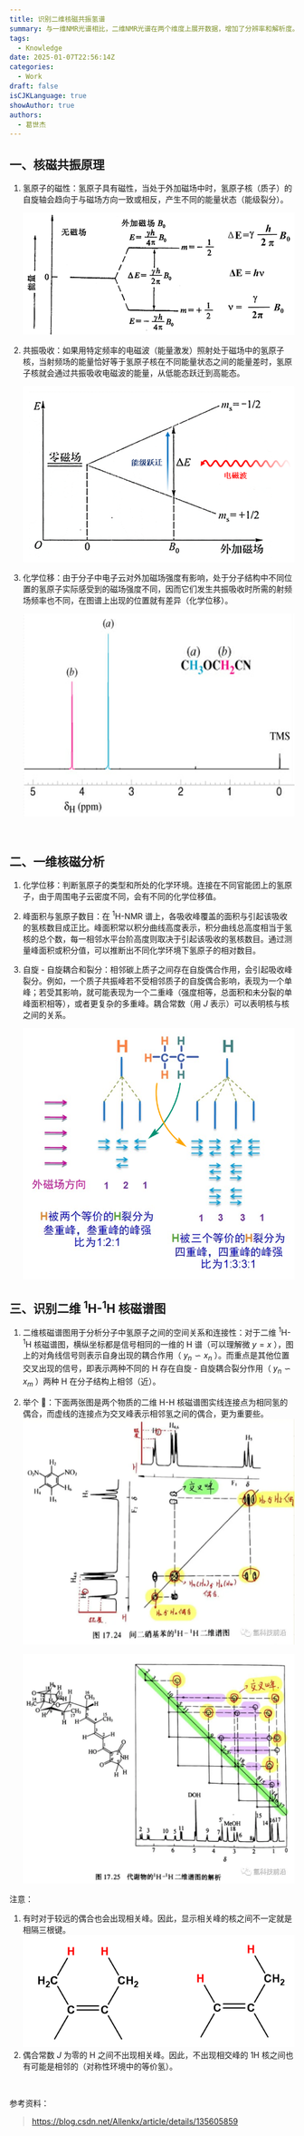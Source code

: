 ```yaml
---
title: 识别二维核磁共振氢谱
summary: 与一维NMR光谱相比，二维NMR光谱在两个维度上展开数据，增加了分辨率和解析度。
tags:
  - Knowledge
date: 2025-01-07T22:56:14Z
categories:
  - Work
draft: false
isCJKLanguage: true
showAuthor: true
authors:
  - 葛世杰
---
```


## 一、核磁共振原理

1. 氢原子的磁性：氢原子具有磁性，当处于外加磁场中时，氢原子核（质子）的自旋轴会趋向于与磁场方向一致或相反，产生不同的能量状态（能级裂分）。

   ​![image](assets/image-20250108083356-r6wlwrj.png)​
2. 共振吸收：如果用特定频率的电磁波（能量激发）照射处于磁场中的氢原子核，当射频场的能量恰好等于氢原子核在不同能量状态之间的能量差时，氢原子核就会通过共振吸收电磁波的能量，从低能态跃迁到高能态。

   ​![image](assets/image-20250108134334-odbvrpd.png)​
3. 化学位移：由于分子中电子云对外加磁场强度有影响，处于分子结构中不同位置的氢原子实际感受到的磁场强度不同，因而它们发生共振吸收时所需的射频场频率也不同，在图谱上出现的位置就有差异（化学位移）。

   ​![image](assets/image-20250108134425-v0zf3fl.png)​

‍

## 二、一维核磁分析

1. 化学位移：判断氢原子的类型和所处的化学环境。连接在不同官能团上的氢原子，由于周围电子云密度不同，会有不同的化学位移值。
2. 峰面积与氢原子数目：在 <sup>1</sup>H-NMR 谱上，各吸收峰覆盖的面积与引起该吸收的氢核数目成正比。峰面积常以积分曲线高度表示，积分曲线总高度相当于氢核的总个数，每一相邻水平台阶高度则取决于引起该吸收的氢核数目。通过测量峰面积或积分值，可以推断出不同化学环境下氢原子的相对数目。
3. 自旋 - 自旋耦合和裂分：相邻碳上质子之间存在自旋偶合作用，会引起吸收峰裂分。例如，一个质子共振峰若不受相邻质子的自旋偶合影响，表现为一个单峰；若受其影响，就可能表现为一个二重峰（强度相等，总面积和未分裂的单峰面积相等），或者更复杂的多重峰。耦合常数（用 *J* 表示）可以表明核与核之间的关系。

   ​![image](assets/image-20250108134532-irfcyx7.png)​

## 三、识别二维 <sup>1</sup>H-<sup>1</sup>H 核磁谱图

1. 二维核磁谱图用于分析分子中氢原子之间的空间关系和连接性：对于二维 <sup>1</sup>H-<sup>1</sup>H 核磁谱图，横纵坐标都是信号相同的一维的 H 谱（可以理解微 $y=x$ ），图上的对角线信号则表示自身出现的耦合作用（ $y_n∽x_n$ ）。而重点是其他位置交叉出现的信号，即表示两种不同的 H 存在自旋 - 自旋耦合裂分作用（ $y_n∽x_m$ ）两种 H 在分子结构上相邻（近）。
2. 举个 🌰：下面两张图是两个物质的二维 H-H 核磁谱图实线连接点为相同氢的偶合，而虚线的连接点为交叉峰表示相邻氢之间的偶合，更为重要些。
   ​![afcc6023a5793e71](assets/afcc6023a5793e71-20250109115819-hrf1m7c.jpeg)​

   ​![77def5ec16f7c254](assets/77def5ec16f7c254-20250109115828-ppqw59s.jpeg)​

注意：

1. 有时对于较远的偶合也会出现相关峰。因此，显示相关峰的核之间不一定就是相隔三根键。![image](assets/image-20250109134553-0wct35b.png)​
2. 偶合常数 *J* 为零的 H 之间不出现相关峰。因此，不出现相交峰的 1H 核之间也有可能是相邻的（对称性环境中的等价氢）。

‍

参考资料：

> https://blog.csdn.net/Allenkx/article/details/135605859

‍

